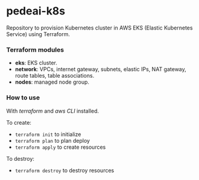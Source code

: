 # pedeai-k8s

Repository to provision Kubernetes cluster in AWS EKS (Elastic Kubernetes Service) using Terraform.

### Terraform modules

- **eks**: EKS cluster.
- **network**: VPCs, internet gateway, subnets, elastic IPs, NAT gateway, route tables, table associations.
- **nodes**: managed node group.

### How to use

With *terraform* and *aws CLI* installed.

To create:

- `terraform init` to initialize
- `terraform plan` to plan deploy
- `terraform apply` to create resources

To destroy:

- `terraform destroy` to destroy resources